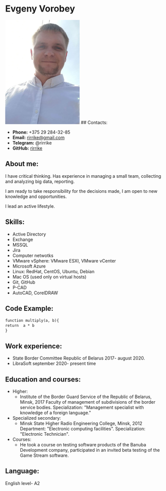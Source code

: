 # Evgeny Vorobey

<img src="./assets/img/photo.jpg" alt="drawing" width="238" height="332"/> 
## Contacts:

- **Phone:** +375 29 284-32-85
- **Email:** rirrike@gmail.com
- **Telegram:** @rirrike
- **GitHub:** [rirrike](https://github.com/rirrike)

## About me:

I have critical thinking. Has experience in managing a small team, collecting and analyzing big data, reporting.

I am ready to take responsibility for the decisions made, I am open to new knowledge and opportunities.

I lead an active lifestyle.

## Skills:

- Active Directory
- Exchange
- MSSQL
- Jira
- Computer netwotks
- VMware vSphere: VMware ESXI, VMware vCenter
- Microsoft Azure
- Linux: RedHat, CentOS, Ubuntu, Debian
- Mac OS (used only on virtual hosts)
- Git, GitHub
- P-CAD
- AutoCAD, CorelDRAW

## Code Example:

```
function multiply(a, b){
return  a * b
}
```

## Work experience:

- State Border Committee Republic of Belarus 2017- august 2020.
- LibraSoft september 2020- present time

## Education and courses:

- Higher:
  - Institute of the Border Guard Service of the Republic of Belarus, Minsk, 2017
    Faculty of management of subdivisions of the border service bodies.
    Specialization: "Management specialist with knowledge of a foreign language."
- Specialized secondary:
  - Minsk State Higher Radio Engineering College, Minsk, 2012
    Department: "Electronic computing facilities".
    Specialization: "Electronic Technician".
- Courses:
  - He took a course on testing software products of the Banuba Development company, participated in an invited beta testing of the Game Stream software.

## Language:

English level- A2
